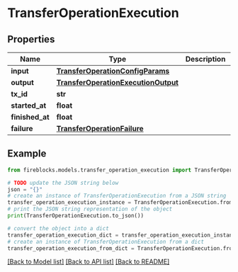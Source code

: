# TransferOperationExecution


## Properties

Name | Type | Description | Notes
------------ | ------------- | ------------- | -------------
**input** | [**TransferOperationConfigParams**](TransferOperationConfigParams.md) |  | 
**output** | [**TransferOperationExecutionOutput**](TransferOperationExecutionOutput.md) |  | [optional] 
**tx_id** | **str** |  | [optional] 
**started_at** | **float** |  | 
**finished_at** | **float** |  | [optional] 
**failure** | [**TransferOperationFailure**](TransferOperationFailure.md) |  | [optional] 

## Example

```python
from fireblocks.models.transfer_operation_execution import TransferOperationExecution

# TODO update the JSON string below
json = "{}"
# create an instance of TransferOperationExecution from a JSON string
transfer_operation_execution_instance = TransferOperationExecution.from_json(json)
# print the JSON string representation of the object
print(TransferOperationExecution.to_json())

# convert the object into a dict
transfer_operation_execution_dict = transfer_operation_execution_instance.to_dict()
# create an instance of TransferOperationExecution from a dict
transfer_operation_execution_from_dict = TransferOperationExecution.from_dict(transfer_operation_execution_dict)
```
[[Back to Model list]](../README.md#documentation-for-models) [[Back to API list]](../README.md#documentation-for-api-endpoints) [[Back to README]](../README.md)



